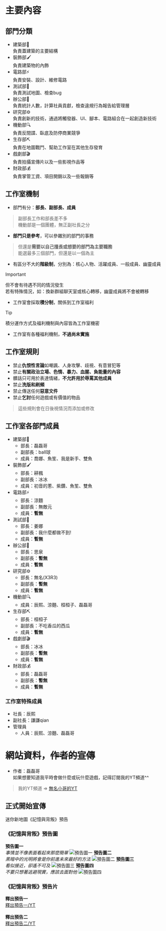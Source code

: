 # 主要內容
## 部門分類
- 建築部🔨 <br/> 負責蓋建築的主要結構
- 裝飾部🖌️ <br/> 負責建築物的內飾
- 電路部⚡ <br/> 負責安裝、設計、維修電路
- 測試部🔧 <br/> 負責測試地圖、檢查bug
- 辦公部📝 <br/> 負責統計人數，計算社員貢獻，檢查違規行為報告給管理層
- 研究部⚙️ <br/> 負責創新的技術，通過將觸發器、UI、腳本、電路組合在一起創造新技術
- 機動部🔍 <br/> 負責反間諜、臥底及防停商業競爭
- 生存部⛏️ <br/> 負責在地圖戰鬥、幫助工作室在其他生存發育
- 戲劇部🎬 <br/> 負責拍攝宣傳片以及一些影視作品等
- 財政部💰 <br/> 負責掌管工資、項目開銷以及一些報銷等
## 工作室機制
- 部門有分：**部長、副部長、成員**
> 副部長工作和部長差不多 <br/>
> 機動部是一個團體，無正副社長之分
- **部門只是參考**，可以參雜別的部門的事務
> 但還是**需要以自己擅長或想要的部門為主要職務** <br/>
> 能選最多三個部門，但還是以一個為主
- 有區分不大的**階級制**，分別為：核心人物、活躍成員、一般成員、幽靈成員
> [!IMPORTANT]
> 但不會有待遇不同的情況發生 <br/>
> 若有特殊情況，如：換新群組聊天室或核心轉移，幽靈成員將不會被轉移
- 工作室會採取**積分制**，關係到工作室福利
>[!TIP]
>積分運作方式及福利機制與內容皆為工作室機密 <br/>
- 工作室有各種福利機制，**不過尚未實施**
## 工作室規則
- 禁止**仇恨性言論**如嘲諷、人身攻擊、歧視、有意冒犯等
- 禁止**有關政治立場、色情、暴力、血腥、負能量的內容**
- 髒話只可用於表達情緒，**不允許用於辱罵其他成員**
- 禁止**洗版和刷頻**
- 禁止傳送任何**惡意文件**
- 禁止**乞討**任何遊戲或有價值的物品
> 這些規則會在日後視情況而添加或修改
## 工作室各部門成員
- 建築部🔨
  - 部長：磊磊哥
  - 副部長：ball球
  - 成員：喬娜、魚笙、我是新手、雙魚
- 裝飾部🖌️
  - 部長：耕楓
  - 副部長：冰冰
  - 成員：初音的蔥、紫鑽、魚笙、雙魚
- 電路部⚡
  - 部長：涼麵
  - 副部長：無敵元
  - 成員：**暫無**
- 測試部🔧
  - 部長：姜娜
  - 副部長：我什麼都做不到!
  - 成員：**暫無**
- 辦公部📝
  - 部長：思泉
  - 副部長：**暫無**
  - 成員：**暫無**
- 研究部⚙️
  - 部長：無名(X3R3)
  - 副部長：**暫無**
  - 成員：**暫無**
- 機動部🔍
  - 成員：辰熙、涼麵、桓桓子、磊磊哥
- 生存部⛏️
  - 部長：桓桓子
  - 副部長：不吃香瓜的西瓜
  - 成員：**暫無**
- 戲劇部🎬
  - 部長：冰冰
  - 副部長：**暫無**
  - 成員：**暫無**
- 財政部💰
  - 部長：磊磊哥
  - 副部長：**暫無**
  - 成員：**暫無**
### 工作室特殊成員
- 社長：辰熙
- 副社長：謙謙qian
- 管理員
  - 人員：辰熙、涼麵、磊磊哥
# 網站資料，~~作者的宣傳~~
- 作者：磊磊哥 <br/>
  如果想要知道我平時會做什麼或玩什麼遊戲，記得訂閱我的YT頻道^^
> 我的YT頻道 => [無名小哥的YT](https://www.youtube.com/@TWT0824)
## 正式開始宣傳
迷你新地圖《記憶與背叛》預告 <br/>
### 《記憶與背叛》預告圖
**預告圖一** <br/>
*事情並不像表面看起來那麼簡單*
![預告圖一](https://scontent-tpe1-1.xx.fbcdn.net/v/t1.15752-9/449913607_1620193998776901_4697667178170335427_n.jpg?_nc_cat=109&ccb=1-7&_nc_sid=9f807c&_nc_ohc=1HJ7jvNEwTQQ7kNvgGjyOo_&_nc_ht=scontent-tpe1-1.xx&oh=03_Q7cD1QHJtpT82BcP9otlTmBCMH3Kb1H3Tr-N9beSmpOLcnI0gg&oe=66B89876)
**預告圖二** <br/>
*黑暗中的光明將會是你前進未來最好的方法*
![預告圖二](https://scontent-tpe1-1.xx.fbcdn.net/v/t39.30808-6/441208330_1855012515017611_1043624202792436482_n.jpg?_nc_cat=103&ccb=1-7&_nc_sid=aa7b47&_nc_ohc=bT81wv0BRYIQ7kNvgG1_p8s&_nc_ht=scontent-tpe1-1.xx&oh=00_AYBPfGs6QUvRSI1nEZorpofv7bikzICdHMDMNnyHupTIWQ&oe=66970466)
**預告圖三** <br/>
*看似接近，卻遙不可及*
![預告圖三](https://scontent-tpe1-1.xx.fbcdn.net/v/t39.30808-6/441582494_1864778330707696_1188684116741333396_n.jpg?_nc_cat=102&ccb=1-7&_nc_sid=aa7b47&_nc_ohc=RLPVrxV6ilEQ7kNvgHf2Pss&_nc_ht=scontent-tpe1-1.xx&oh=00_AYDtn3omj3ibnpZi8fEh680_0GdcqhwDLCvxGBbap8LK1Q&oe=66971704)
**預告圖四** <br/>
*不要只想著逃避現實，應該去面對他*
![預告圖四](https://scontent-tpe1-1.xx.fbcdn.net/v/t39.30808-6/449639276_1892537497931779_826062265354671001_n.jpg?_nc_cat=107&ccb=1-7&_nc_sid=aa7b47&_nc_ohc=PX4BbgGXoFsQ7kNvgHtQyLU&_nc_ht=scontent-tpe1-1.xx&oh=00_AYCDLY3rg3P1U8-XXajMuKcw9n0s8bqLHqdHo8VORW_aqw&oe=6696F49A)
### 《記憶與背叛》預告片
**釋出預告一** <br/>
[釋出預告一/YT](https://youtu.be/5Bhkpuo0uMA) <br/>
<br/>
**釋出預告二** <br/>
[釋出預告二/YT](https://youtu.be/OJIDqr1vNk4)
